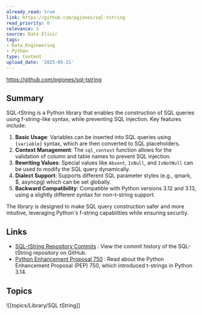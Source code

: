 ```yaml
---
already_read: true
link: https://github.com/pgjones/sql-tstring
read_priority: 0
relevance: 3
source: Data Elixir
tags:
- Data_Engineering
- Python
type: Content
upload_date: '2025-05-21'
---
```


https://github.com/pgjones/sql-tstring
## Summary

SQL-tString is a Python library that enables the construction of SQL queries using f-string-like syntax, while preventing SQL injection. Key features include:

1. **Basic Usage**: Variables can be inserted into SQL queries using `{variable}` syntax, which are then converted to SQL placeholders.
2. **Context Management**: The `sql_context` function allows for the validation of column and table names to prevent SQL injection.
3. **Rewriting Values**: Special values like `Absent`, `IsNull`, and `IsNotNull` can be used to modify the SQL query dynamically.
4. **Dialect Support**: Supports different SQL parameter styles (e.g., qmark, $, asyncpg) which can be set globally.
5. **Backward Compatibility**: Compatible with Python versions 3.12 and 3.13, using a slightly different syntax for non-t-string support.

The library is designed to make SQL query construction safer and more intuitive, leveraging Python's f-string capabilities while ensuring security.
## Links

- [SQL-tString Repository Commits](https://github.com/pgjones/sql-tstring/commits/main) : View the commit history of the SQL-tString repository on GitHub.
- [Python Enhancement Proposal 750](https://peps.python.org/pep-0750/) : Read about the Python Enhancement Proposal (PEP) 750, which introduced t-strings in Python 3.14.

## Topics

![[topics/Library/SQL tString]]
